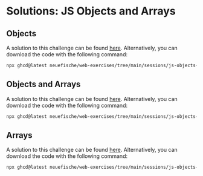 # Solutions: JS Objects and Arrays

## Objects

A solution to this challenge can be found [here](https://github.com/neuefische/web-exercises/tree/main/sessions/js-objects-and-arrays/objects_solution). Alternatively, you can download the code with the following command:

```bash
npx ghcd@latest neuefische/web-exercises/tree/main/sessions/js-objects-and-arrays/objects_solution
```

## Objects and Arrays

A solution to this challenge can be found [here](https://github.com/neuefische/web-exercises/tree/main/sessions/js-objects-and-arrays/objects-and-arrays_solution). Alternatively, you can download the code with the following command:

```bash
npx ghcd@latest neuefische/web-exercises/tree/main/sessions/js-objects-and-arrays/objects-and-arrays_solution
```

## Arrays

A solution to this challenge can be found [here](https://github.com/neuefische/web-exercises/tree/main/sessions/js-objects-and-arrays/arrays_solution). Alternatively, you can download the code with the following command:

```bash
npx ghcd@latest neuefische/web-exercises/tree/main/sessions/js-objects-and-arrays/arrays_solution
```
